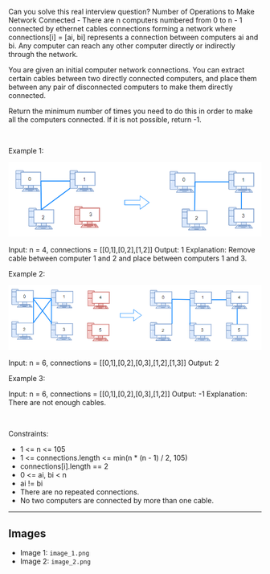 Can you solve this real interview question? Number of Operations to Make Network Connected - There are n computers numbered from 0 to n - 1 connected by ethernet cables connections forming a network where connections[i] = [ai, bi] represents a connection between computers ai and bi. Any computer can reach any other computer directly or indirectly through the network.

You are given an initial computer network connections. You can extract certain cables between two directly connected computers, and place them between any pair of disconnected computers to make them directly connected.

Return the minimum number of times you need to do this in order to make all the computers connected. If it is not possible, return -1.

 

Example 1:

![Example 1](./image_1.png)


Input: n = 4, connections = [[0,1],[0,2],[1,2]]
Output: 1
Explanation: Remove cable between computer 1 and 2 and place between computers 1 and 3.


Example 2:

![Example 2](./image_2.png)


Input: n = 6, connections = [[0,1],[0,2],[0,3],[1,2],[1,3]]
Output: 2


Example 3:


Input: n = 6, connections = [[0,1],[0,2],[0,3],[1,2]]
Output: -1
Explanation: There are not enough cables.


 

Constraints:

 * 1 <= n <= 105
 * 1 <= connections.length <= min(n * (n - 1) / 2, 105)
 * connections[i].length == 2
 * 0 <= ai, bi < n
 * ai != bi
 * There are no repeated connections.
 * No two computers are connected by more than one cable.

---

## Images

- Image 1: `image_1.png`
- Image 2: `image_2.png`
